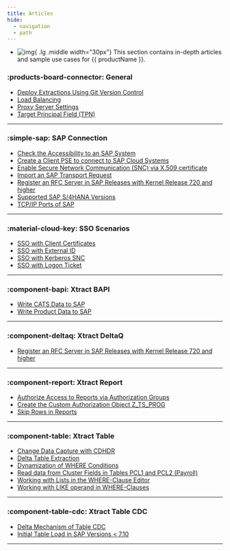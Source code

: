 ```yaml
---
title: Articles
hide:
  - navigation
  - path
---
```


<div class="grid cards" markdown>

-   ![img](site:assets/images/logos/theo-thumbs.png){ .lg .middle width="30px"} This section contains in-depth articles and sample use cases for {{ productName }}.

</div>

### :products-board-connector: General

<div class="mdx-columns" markdown>

- [Deploy Extractions Using Git Version Control](deploy-extractions-using-git-version-control.md)
- [Load Balancing](load-balancer.md)
- [Proxy Server Settings](proxy-server-settings.md)
- [Target Principal Field (TPN)](target-principal-TPN.md)

</div>

---

### :simple-sap: SAP Connection

<div class="mdx-columns" markdown>

- [Check the Accessibility to an SAP System](check-the-accessibility-to-an-sap-system.md)
- [Create a Client PSE to connect to SAP Cloud Systems](create-personal-security-environment.md)
- [Enable Secure Network Communication (SNC) via X.509 certificate](enable-snc-using-pse-file.md)
- [Import an SAP Transport Request](import-an-sap-transport-request.md)
- [Register an RFC Server in SAP Releases with Kernel Release 720 and higher](register-rfc-server-in-sap-releases-in-kernel-release-720-and-higher.md)
- [Supported SAP S/4HANA Versions](supported-sap-and-hana-versions.md)
- [TCP/IP Ports of SAP](sap-tcpip-ports.md)

</div>

---


### :material-cloud-key: SSO Scenarios

<div class="mdx-columns" markdown>

- [SSO with Client Certificates](sso-with-client-certificates.md)
- [SSO with External ID](sso-with-external-id.md)
- [SSO with Kerberos SNC](sso-with-kerberos-snc.md)
- [SSO with Logon Ticket](sso-with-logon-ticket.md)

</div>

---


### :component-bapi: Xtract BAPI

<div class="mdx-columns" markdown>

- [Write CATS Data to SAP](write-cats-data-to-sap.md)
- [Write Product Data to SAP](write-product-data-to-sap.md)

</div>

---


### :component-deltaq: Xtract DeltaQ

<div class="mdx-columns" markdown>

- [Register an RFC Server in SAP Releases with Kernel Release 720 and higher](register-rfc-server-in-sap-releases-in-kernel-release-720-and-higher.md)

</div>

---

### :component-report: Xtract Report

<div class="mdx-columns" markdown>

- [Authorize Access to Reports via Authorization Groups](authorize-access-to-specific-reports.md)
- [Create the Custom Authorization Object Z_TS_PROG](create-the-custom-authority-object-z-ts-prog.md)
- [Skip Rows in Reports](skip-rows-in-reports.md)

</div>

---

### :component-table: Xtract Table

<div class="mdx-columns" markdown>

- [Change Data Capture with CDHDR](change-data-capture-with-cdhdr.md)
- [Delta Table Extraction](delta-table-extraction.md)
- [Dynamization of WHERE Conditions](dynamization-of-where-conditions.md)
- [Read data from Cluster Fields in Tables PCL1 and PCL2 (Payroll)](read-data-from-cluster-fields-in-the-tables-pcl1-and-pcl2-payroll)
- [Working with Lists in the WHERE-Clause Editor](where-clause-editor-lists.md)
- [Working with LIKE operand in WHERE-Clauses](like-operand-where-clause.md)

</div>

---

### :component-table-cdc: Xtract Table CDC

<div class="mdx-columns" markdown>

- [Delta Mechanism of Table CDC](table-cdc-mechanism.md)
- [Initial Table Load in SAP Versions < 7.10](table-cdc-initial-table-load.md)

</div>

---
